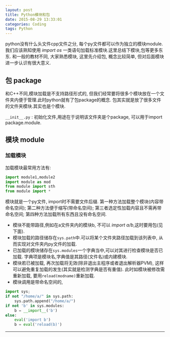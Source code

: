 ```yaml
---
layout: post
title: Python模块和包
date: 2015-08-29 13:33:01
categories: Coding
tags: Python
---
```


python没有什么头文件cpp文件之分, 每个py文件都可以作为独立的模块module. 我们应该熟知使用 *import os* 一类语句加载标准模块.这里总结下模块,包等更多东东. 和一般的教材不同, 大家熟悉模块, 这里先介绍包, 概念比较简单, 但对后面模块进一步认识有很大意义.

## 包 package

和C++不同,模块加载是不支持路径形式的, 但我们经常要将很多个模块放在一个文件夹内便于管理.此时python就有了包package的概念. 包其实就是放了很多文件的文件夹模块.其实也是个模块.

`__init__.py` : 初始化文件,用途在于说明该文件夹是个package, 可以用于import package.module.


## 模块 module

### 加载模块

加载模块最常用方法有:

~~~python
import module1,module2
import module as mod
from module import sth
from module import *
~~~

模块就是一个py文件, import时不需要文件后缀. 第一种方法加载整个模块(内容带命名空间); 第二种方法便于缩写(带命名空间); 第三者选定性加载内容且不需再带命名空间; 第四种方法加载所有东西且没有命名空间.

- 模块不能带路径,例如在a文件夹内的模块b, 不可以 *import a/b*,这时要用包(见下面).  
- 模块加载的路径储存在`sys.path`中.可以将某个文件夹路径加载到该列表中, 从而实现对文件夹内py文件的加载.
- 已加载的模块储存在`sys.modules`一个字典当中,可以对其进行检查模块是否已加载. 字典项是模块名,字典值是其路径(文件名)或内建模块.
- 模块若已被加载, 再次加载将无效(除非退出主程序或者退出解析器PVM), 这样可以避免重复加载的发生(其实就是检测字典是否有重值). 此时如模块被修改需重新加载, 要用`reload(modname)`重新加载. 
- 模块调用是带命名空间的, 





~~~python
import sys;
if not "/home/a/" in sys.path:
    sys.path.append("/home/a/")
if not 'b' in sys.modules:
    b = __import__('b')
else:
    eval('import b')
    b = eval('reload(b)')
~~~

------
